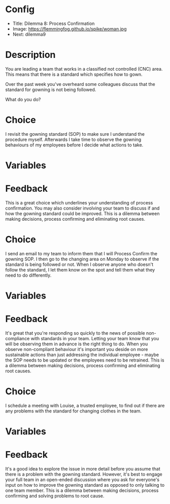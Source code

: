 # Config
 - Title: Dilemma 8: Process Confirmation
 - Image: https://flemmingfog.github.io/spike/woman.jpg
 - Next: dilemma9

# Description
You are leading a team that works in a classified not controlled (CNC) area. This means that there is a standard which specifies how to gown.

Over the past week you've overheard some colleagues discuss that the standard for gowning is not being followed.

What do you do?  

# Choice
 I revisit the gowning standard (SOP) to make sure I understand the procedure myself. Afterwards I take time to observe the gowning behaviours of my employees before I decide what actions to take. 

# Variables



# Feedback

This is a great choice which underlines your understanding of process confirmation. You may also consider involving your team to discuss if and how the gowning standard could be improved. This is a dilemma between making decisions, process confirming and eliminating root causes.  




# Choice
I send an email to my team to inform them that I will Process Confirm the gowning SOP. I then go to the changing area on Monday to observe if the standard is being followed or not. When I observe anyone who doesn't follow the standard, I let them know on the spot and tell them what they need to do differently.

# Variables



# Feedback
It's great that you're responding so quickly to the news of possible non-compliance with standards in your team. Letting your team know that you will be observing them in advance is the right thing to do. When you observe non-compliant behaviour it's important you deside on more sustainable actions than just addressing the individual employee - maybe the SOP needs to be updated or the employees need to be retrained. This is a dilemma between making decisions, process confirming and eliminating root causes.





# Choice
I schedule a meeting with Louise, a trusted employee, to find out if there are any problems with the standard for changing clothes in the team.

# Variables



# Feedback
It's a good idea to explore the issue in more detail before you assume that there is a problem with the gowning standard. However, it's best to engage your full team in an open-ended discussion where you ask for everyone's input on how to improve the gowning standard as opposed to only talking to one team member. This is a dilemma between making decisions, process confirming and solving problems to root cause.



